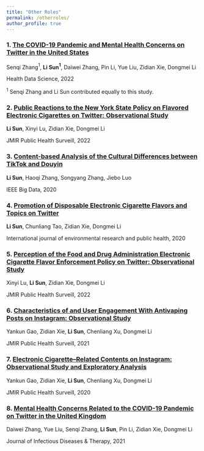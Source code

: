 ```yaml
---
title: "Other Roles"
permalink: /otherroles/
author_profile: true
---
```

<!-- <img style="float: right;" src="mentalhealth.jpg"> -->
### 1. [The COVID-19 Pandemic and Mental Health Concerns on Twitter in the United States](https://spj.sciencemag.org/journals/hds/2022/9758408/)

Senqi Zhang$^1$, **Li Sun$^1$**, Daiwei Zhang, Pin Li, Yue Liu, Zidian Xie, Dongmei Li

Health Data Science, 2022

$^1$ Senqi Zhang and Li Sun contributed equally to this study.


### 2. [Public Reactions to the New York State Policy on Flavored Electronic Cigarettes on Twitter: Observational Study](https://publichealth.jmir.org/2022/2/e25216)

**Li Sun**, Xinyi Lu, Zidian Xie, Dongmei Li

JMIR Public Health Surveill, 2022


### 3. [Content-based Analysis of the Cultural Differences between TikTok and Douyin](https://arxiv.org/abs/2011.01414)

**Li Sun**, Haoqi Zhang, Songyang Zhang, Jiebo Luo

IEEE Big Data, 2020


### 4. [Promotion of Disposable Electronic Cigarette Flavors and Topics on Twitter](https://www.ncbi.nlm.nih.gov/pmc/articles/PMC7764575/)

**Li Sun**, Chunliang Tao, Zidian Xie, Dongmei Li

International journal of environmental research and public health, 2020

### 5. [Perception of the Food and Drug Administration Electronic Cigarette Flavor Enforcement Policy on Twitter: Observational Study](https://publichealth.jmir.org/2022/3/e25697/)

Xinyi Lu, **Li Sun**, Zidian Xie, Dongmei Li

JMIR Public Health Surveill, 2022

### 6. [Characteristics of and User Engagement With Antivaping Posts on Instagram: Observational Study](https://publichealth.jmir.org/2021/11/e29600)

Yankun Gao, Zidian Xie, **Li Sun**, Chenliang Xu, Dongmei Li

JMIR Public Health Surveill, 2021


### 7. [Electronic Cigarette–Related Contents on Instagram: Observational Study and Exploratory Analysis](https://publichealth.jmir.org/2020/4/e21963)

Yankun Gao, Zidian Xie, **Li Sun**, Chenliang Xu, Dongmei Li

JMIR Public Health Surveill, 2020


### 8. [Mental Health Concerns Related to the COVID-19 Pandemic on Twitter in the United Kingdom](https://www.omicsonline.org/open-access/mental-health-concerns-related-to-the-covid19-pandemic-on-twitter-in-the-united-kingdom-117793.html)

Daiwei Zhang, Yue Liu, Senqi Zhang, **Li Sun**, Pin Li, Zidian Xie, Dongmei Li


Journal of Infectious Diseases & Therapy, 2021



